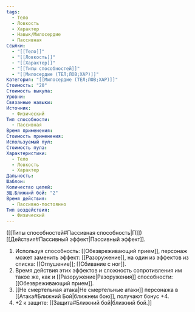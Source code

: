 ```yaml
---
tags:
  - Тело
  - Ловкость
  - Характер
  - Навык/Милосердие
  - Пассивная
Ссылки:
  - "[[Тело]]"
  - "[[Ловкость]]"
  - "[[Характер]]"
  - "[[Типы способностей]]"
  - "[[Милосердие (ТЕЛ;ЛОВ;ХАР)]]"
Категория: "[[Милосердие (ТЕЛ;ЛОВ;ХАР)]]"
Стоимость: "20"
Стоимость выкупа:
Уровни:
Связанные навыки:
Источник:
  - Физический
Тип способности:
  - Пассивная
Время применения:
Стоимость применения:
Используемый пул:
Стоимость пула:
Характеристики:
  - Тело
  - Ловкость
  - Характер
Дальность:
Шаблон:
Количество целей:
ЗЩ.Ближний бой: "2"
Время действия:
  - Пассивно-постоянно
Тип воздействия:
  - Физический
---
```

([[Типы способностей#Пассивная способность|П]]) [[Действия#Пассивный эффект|Пассивный эффект]]. 

1. Используя способность: [[Обезвреживающий прием]], персонаж может заменить эффект: [[Разоружение]], на один из эффектов из списка: [[Оглушение]]; [[Сбивание с ног]].
2. Время действия этих эффектов и сложность сопротивления им такое же, как и [[Разоружение|Разоружения]] способности: [[Обезвреживающий прием]].
3. [[Не смертельная атака|Не смертельные атаки]] персонажа в [[Атака#Ближний Бой|ближнем бою]], получают бонус +4. 
4. +2 к защите: [[Защита#Ближний бой|ближний бой.]]